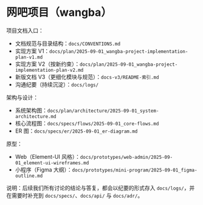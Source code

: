 # 网吧项目（wangba）

项目文档入口：

- 文档规范与目录结构：`docs/CONVENTIONS.md`
- 实现方案 V1：`docs/plan/2025-09-01_wangba-project-implementation-plan-v1.md`
- 实现方案 V2（按新约束）：`docs/plan/2025-09-01_wangba-project-implementation-plan-v2.md`
- 新版文档 V3（更细化模块与规范）：`docs-v3/README-索引.md`
- 沟通纪要（持续沉淀）：`docs/logs/`
  
架构与设计：

- 系统架构图：`docs/plan/architecture/2025-09-01_system-architecture.md`
- 核心流程图：`docs/specs/flows/2025-09-01_core-flows.md`
- ER 图：`docs/specs/er/2025-09-01_er-diagram.md`

原型：

- Web（Element-UI 风格）：`docs/prototypes/web-admin/2025-09-01_element-ui-wireframes.md`
- 小程序（Figma 大纲）：`docs/prototypes/mini-program/2025-09-01_figma-outline.md`

说明：后续我们所有讨论的结论与答复，都会以纪要的形式存入 `docs/logs/`，并在需要时补充到 `docs/specs/`、`docs/api/` 与 `docs/adr/`。
